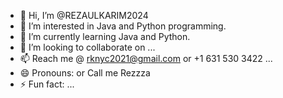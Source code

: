 - 👋 Hi, I’m @REZAULKARIM2024
- 👀 I’m interested in Java and Python programming.
- 🌱 I’m currently learning Java and Python.
- 💞️ I’m looking to collaborate on ...
- 📫 Reach me @ rknyc2021@gmail.com or +1 631 530 3422 ...
- 😄 Pronouns: or Call me Rezzza
- ⚡ Fun fact: ...

<!---
REZAULKARIM2024/REZAULKARIM2024 is a ✨ special ✨ repository because its `README.md` (this file) appears on your GitHub profile.
You can click the Preview link to take a look at your changes.
--->
